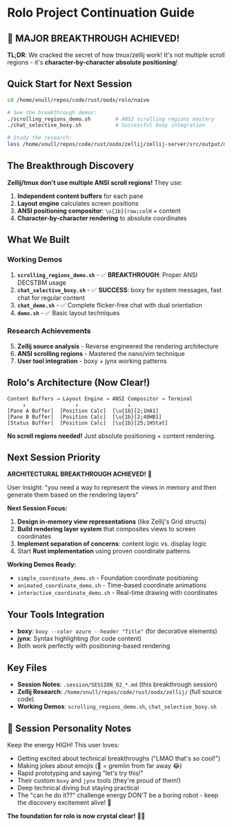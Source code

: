 # Rolo Project Continuation Guide

## 🚀 MAJOR BREAKTHROUGH ACHIEVED!

**TL;DR**: We cracked the secret of how tmux/zellij work! It's not multiple scroll regions - it's **character-by-character absolute positioning**!

## Quick Start for Next Session

```bash
cd /home/xnull/repos/code/rust/oodx/rolo/naive

# See the breakthrough demos:
./scrolling_regions_demo.sh        # ANSI scrolling regions mastery
./chat_selective_boxy.sh           # Successful boxy integration

# Study the research:
less /home/xnull/repos/code/rust/oodx/zellij/zellij-server/src/output/mod.rs  # Zellij's rendering secrets
```

## The Breakthrough Discovery

**Zellij/tmux don't use multiple ANSI scroll regions!** They use:
1. **Independent content buffers** for each pane
2. **Layout engine** calculates screen positions
3. **ANSI positioning compositor**: `\u{1b}[row;colH` + content
4. **Character-by-character rendering** to absolute coordinates

## What We Built

### Working Demos
1. **`scrolling_regions_demo.sh`** - ✅ **BREAKTHROUGH**: Proper ANSI DECSTBM usage
2. **`chat_selective_boxy.sh`** - ✅ **SUCCESS**: boxy for system messages, fast chat for regular content
3. **`chat_demo.sh`** - ✅ Complete flicker-free chat with dual orientation
4. **`demo.sh`** - ✅ Basic layout techniques

### Research Achievements
5. **Zellij source analysis** - Reverse engineered the rendering architecture
6. **ANSI scrolling regions** - Mastered the nano/vim technique
7. **User tool integration** - boxy + jynx working patterns

## Rolo's Architecture (Now Clear!)

```
Content Buffers → Layout Engine → ANSI Compositor → Terminal
     ↓                ↓                ↓
[Pane A Buffer]  [Position Calc]  [\u{1b}[2;1HA1]
[Pane B Buffer]  [Position Calc]  [\u{1b}[2;40HB1]
[Status Buffer]  [Position Calc]  [\u{1b}[25;1HStat]
```

**No scroll regions needed!** Just absolute positioning + content rendering.

## Next Session Priority

**ARCHITECTURAL BREAKTHROUGH ACHIEVED!** 🎯

User insight: "you need a way to represent the views in memory and then generate them based on the rendering layers"

**Next Session Focus:**
1. **Design in-memory view representations** (like Zellij's Grid structs)
2. **Build rendering layer system** that composites views to screen coordinates
3. **Implement separation of concerns**: content logic vs. display logic
4. Start **Rust implementation** using proven coordinate patterns

**Working Demos Ready:**
- `simple_coordinate_demo.sh` - Foundation coordinate positioning
- `animated_coordinate_demo.sh` - Time-based coordinate animations
- `interactive_coordinate_demo.sh` - Real-time drawing with coordinates

## Your Tools Integration
- **boxy**: `boxy --color azure --header "Title"` (for decorative elements)
- **jynx**: Syntax highlighting (for code content)
- Both work perfectly with positioning-based rendering

## Key Files
- **Session Notes**: `.session/SESSION_02_*.md` (this breakthrough session)
- **Zellij Research**: `/home/xnull/repos/code/rust/oodx/zellij/` (full source code)
- **Working Demos**: `scrolling_regions_demo.sh`, `chat_selective_boxy.sh`

## 🎉 Session Personality Notes
Keep the energy HIGH! This user loves:
- Getting excited about technical breakthroughs ("LMAO that's so cool!")
- Making jokes about emojis (🌊 = gremlin from far away 😂)
- Rapid prototyping and saying "let's try this!"
- Their custom `boxy` and `jynx` tools (they're proud of them!)
- Deep technical diving but staying practical
- The "can he do it??" challenge energy
DON'T be a boring robot - keep the discovery excitement alive! 🚀

**The foundation for rolo is now crystal clear!** 🎯✨